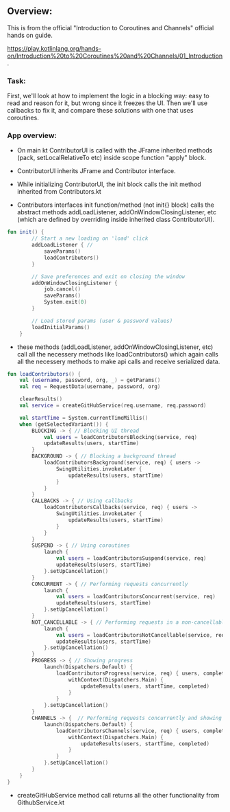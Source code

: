## Overview:
This is from the official "Introduction to Coroutines and Channels" official hands on guide.

https://play.kotlinlang.org/hands-on/Introduction%20to%20Coroutines%20and%20Channels/01_Introduction .

### Task:
First, we'll look at how to implement the logic in a blocking way: easy to read and reason for it, but wrong since it freezes the UI. Then we'll use callbacks to fix it, and compare these solutions with one that uses coroutines.

### App overview:
- On main kt ContributorUI is called with the JFrame inherited methods (pack, setLocalRelativeTo etc) inside scope function "apply" block.

- ContributorUI inherits JFrame and Contributor interface.
- While initializing ContributorUI, the init block calls the init method inherited from Contributors.kt
- Contributors interfaces init function/method (not init{} block) calls the abstract methods addLoadListener, addOnWindowClosingListener, etc (which are defined by overriding inside inherited class ContributorUI).
```kotlin
fun init() {
        // Start a new loading on 'load' click
        addLoadListener { // 
            saveParams()
            loadContributors()
        }

        // Save preferences and exit on closing the window
        addOnWindowClosingListener {
            job.cancel()
            saveParams()
            System.exit(0)
        }

        // Load stored params (user & password values)
        loadInitialParams()
    }
```

- these methods (addLoadListener, addOnWindowClosingListener, etc) call all the necessery methods like loadContributors() which again calls all the necessery methods to make api calls and receive serialized data.
```kotlin
fun loadContributors() {
    val (username, password, org, _) = getParams()
    val req = RequestData(username, password, org)

    clearResults()
    val service = createGitHubService(req.username, req.password)

    val startTime = System.currentTimeMillis()
    when (getSelectedVariant()) {
        BLOCKING -> { // Blocking UI thread
            val users = loadContributorsBlocking(service, req)
            updateResults(users, startTime)
        }
        BACKGROUND -> { // Blocking a background thread
            loadContributorsBackground(service, req) { users ->
                SwingUtilities.invokeLater {
                    updateResults(users, startTime)
                }
            }
        }
        CALLBACKS -> { // Using callbacks
            loadContributorsCallbacks(service, req) { users ->
                SwingUtilities.invokeLater {
                    updateResults(users, startTime)
                }
            }
        }
        SUSPEND -> { // Using coroutines
            launch {
                val users = loadContributorsSuspend(service, req)
                updateResults(users, startTime)
            }.setUpCancellation()
        }
        CONCURRENT -> { // Performing requests concurrently
            launch {
                val users = loadContributorsConcurrent(service, req)
                updateResults(users, startTime)
            }.setUpCancellation()
        }
        NOT_CANCELLABLE -> { // Performing requests in a non-cancellable way
            launch {
                val users = loadContributorsNotCancellable(service, req)
                updateResults(users, startTime)
            }.setUpCancellation()
        }
        PROGRESS -> { // Showing progress
            launch(Dispatchers.Default) {
                loadContributorsProgress(service, req) { users, completed ->
                    withContext(Dispatchers.Main) {
                        updateResults(users, startTime, completed)
                    }
                }
            }.setUpCancellation()
        }
        CHANNELS -> {  // Performing requests concurrently and showing progress
            launch(Dispatchers.Default) {
                loadContributorsChannels(service, req) { users, completed ->
                    withContext(Dispatchers.Main) {
                        updateResults(users, startTime, completed)
                    }
                }
            }.setUpCancellation()
        }
    }
}
```

- createGitHubService method call returns all the other functionality from GithubService.kt